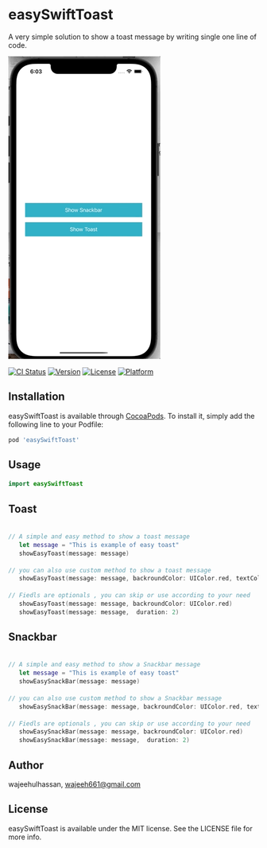 # easySwiftToast
A very simple solution to show a toast message by writing single one line of code. 

![](https://raw.githubusercontent.com/wajeeh-hassan/easySwiftToast/master/media/demo.gif)



[![CI Status](https://img.shields.io/travis/wajeehulhassan/easySwiftToast.svg?style=flat)](https://travis-ci.org/wajeehulhassan/easySwiftToast)
[![Version](https://img.shields.io/cocoapods/v/easySwiftToast.svg?style=flat)](https://cocoapods.org/pods/easySwiftToast)
[![License](https://img.shields.io/cocoapods/l/easySwiftToast.svg?style=flat)](https://cocoapods.org/pods/easySwiftToast)
[![Platform](https://img.shields.io/cocoapods/p/easySwiftToast.svg?style=flat)](https://cocoapods.org/pods/easySwiftToast)


## Installation

easySwiftToast is available through [CocoaPods](https://cocoapods.org). To install
it, simply add the following line to your Podfile:

```ruby
pod 'easySwiftToast'
```


## Usage
```swift
import easySwiftToast
```


## Toast
```swift

// A simple and easy method to show a toast message 
   let message = "This is example of easy toast"
   showEasyToast(message: message)
   
// you can also use custom method to show a toast message 
   showEasyToast(message: message, backroundColor: UIColor.red, textColor: UIColor.yellow, duration: 2)
   
// Fiedls are optionals , you can skip or use according to your need
   showEasyToast(message: message, backroundColor: UIColor.red)
   showEasyToast(message: message,  duration: 2)
```

## Snackbar
```swift

// A simple and easy method to show a Snackbar message 
   let message = "This is example of easy toast"
   showEasySnackBar(message: message)
   
// you can also use custom method to show a Snackbar message 
   showEasySnackBar(message: message, backroundColor: UIColor.red, textColor: UIColor.yellow, duration: 2)
   
// Fiedls are optionals , you can skip or use according to your need
   showEasySnackBar(message: message, backroundColor: UIColor.red)
   showEasySnackBar(message: message,  duration: 2)
```




## Author

wajeehulhassan, wajeeh661@gmail.com

## License

easySwiftToast is available under the MIT license. See the LICENSE file for more info.
